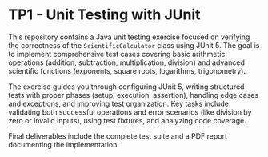 # TP1 - Unit Testing with JUnit  

This repository contains a Java unit testing exercise focused on verifying the correctness of the `ScientificCalculator` class using JUnit 5. The goal is to implement comprehensive test cases covering basic arithmetic operations (addition, subtraction, multiplication, division) and advanced scientific functions (exponents, square roots, logarithms, trigonometry).  

The exercise guides you through configuring JUnit 5, writing structured tests with proper phases (setup, execution, assertion), handling edge cases and exceptions, and improving test organization. Key tasks include validating both successful operations and error scenarios (like division by zero or invalid inputs), using test fixtures, and analyzing code coverage.  

Final deliverables include the complete test suite and a PDF report documenting the implementation.  
